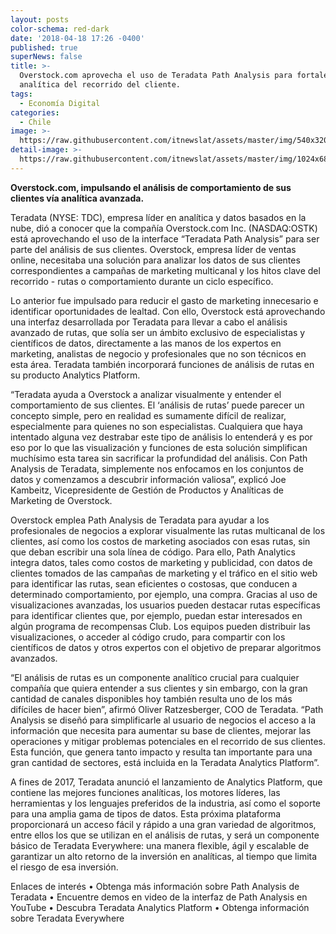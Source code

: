 ```yaml
---
layout: posts
color-schema: red-dark
date: '2018-04-18 17:26 -0400'
published: true
superNews: false
title: >-
  Overstock.com aprovecha el uso de Teradata Path Analysis para fortalecer la
  analítica del recorrido del cliente.
tags:
  - Economía Digital
categories:
  - Chile
image: >-
  https://raw.githubusercontent.com/itnewslat/assets/master/img/540x320/Data-center-p.jpg
detail-image: >-
  https://raw.githubusercontent.com/itnewslat/assets/master/img/1024x680/Data-center-p.jpg
---
```

**Overstock.com, impulsando el análisis de comportamiento de sus clientes vía analítica avanzada.**

Teradata (NYSE: TDC), empresa líder en analítica y datos basados en la nube, dió a conocer que la compañía  Overstock.com Inc. (NASDAQ:OSTK) está aprovechando el uso de la interface “Teradata Path Analysis” para ser parte del análisis de sus clientes. Overstock, empresa líder de ventas online, necesitaba una solución para analizar los datos de sus clientes correspondientes a campañas de marketing multicanal y los hitos clave del recorrido - rutas o comportamiento durante un ciclo específico. 

Lo anterior fue impulsado para reducir el gasto de marketing innecesario e identificar oportunidades de lealtad. Con ello, Overstock está aprovechando una interfaz desarrollada por Teradata para llevar a cabo el análisis avanzado de rutas, que solía ser un ámbito exclusivo de especialistas y científicos de datos, directamente a las manos de los expertos en marketing, analistas de negocio y profesionales que no son técnicos en esta área. Teradata también incorporará funciones de análisis de rutas en su producto Analytics Platform.

“Teradata ayuda a Overstock a analizar visualmente y entender el comportamiento de sus clientes. El ‘análisis de rutas’ puede parecer un concepto simple, pero en realidad es sumamente difícil de realizar, especialmente para quienes no son especialistas. Cualquiera que haya intentado alguna vez destrabar este tipo de análisis lo entenderá y es por eso por lo que las visualización y funciones de esta solución simplifican muchísimo esta tarea sin sacrificar la profundidad del análisis. Con Path Analysis de Teradata, simplemente nos enfocamos en los conjuntos de datos y comenzamos a descubrir información valiosa”, explicó Joe Kambeitz, Vicepresidente de Gestión de Productos y Analíticas de Marketing de Overstock. 

Overstock emplea Path Analysis de Teradata para ayudar a los profesionales de negocios a explorar visualmente las rutas multicanal de los clientes, así como los costos de marketing asociados con esas rutas, sin que deban escribir una sola línea de código. Para ello, Path Analytics integra datos, tales como costos de marketing y publicidad, con datos de clientes tomados de las campañas de marketing y el tráfico en el sitio web para identificar las rutas, sean eficientes o costosas, que conducen a determinado comportamiento, por ejemplo, una compra. Gracias al uso de visualizaciones avanzadas, los usuarios pueden destacar rutas específicas para identificar clientes que, por ejemplo, puedan estar interesados en algún programa de recompensas Club. Los equipos pueden distribuir las visualizaciones, o acceder al código crudo, para compartir con los científicos de datos y otros expertos con el objetivo de preparar algoritmos avanzados.

“El análisis de rutas es un componente analítico crucial para cualquier compañía que quiera entender a sus clientes y sin embargo, con la gran cantidad de canales disponibles hoy también resulta uno de los más difíciles de hacer bien”, afirmó Oliver Ratzesberger, COO de Teradata. “Path Analysis se diseñó para simplificarle al usuario de negocios el acceso a la información que necesita para aumentar su base de clientes, mejorar las operaciones y mitigar problemas potenciales en el recorrido de sus clientes. Esta función, que genera tanto impacto y resulta tan importante para una gran cantidad de sectores, está incluida en la Teradata Analytics Platform”.

A fines de 2017, Teradata anunció el lanzamiento de Analytics Platform, que contiene las mejores funciones analíticas, los motores líderes, las herramientas y los lenguajes preferidos de la industria, así como el soporte para una amplia gama de tipos de datos. Esta próxima plataforma proporcionará un acceso fácil y rápido a una gran variedad de algoritmos, entre ellos los que se utilizan en el análisis de rutas, y será un componente básico de Teradata Everywhere: una manera flexible, ágil y escalable de garantizar un alto retorno de la inversión en analíticas, al tiempo que limita el riesgo de esa inversión.

Enlaces de interés
•	Obtenga más información sobre Path Analysis de Teradata
•	Encuentre demos en video de la interfaz de Path Analysis en YouTube
•	Descubra Teradata Analytics Platform
•	Obtenga información sobre Teradata Everywhere


